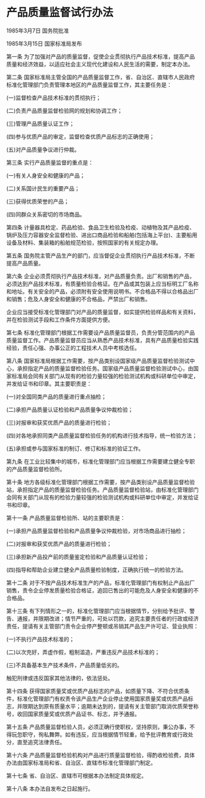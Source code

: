 # 产品质量监督试行办法

1985年3月7日 国务院批准　

1985年3月15日 国家标准局发布　

第一条 为了加强对产品的质量监督，促使企业贯彻执行产品技术标准，提高产品质量和经济效益，以适应社会主义现代化建设和人民生活的需要，制定本办法。

第二条 国家标准局主管全国的产品质量监督工作，省、自治区、直辖市人民政府标准化管理部门负责管理本地区的产品质量监督工作，其主要任务是：

(一)监督检查产品技术标准的贯彻执行；

(二)负责产品质量监督检验网的规划和协调工作；

(三)管理产品质量认证工作；

(四)参与优质产品的审定，监督检查优质产品标志的正确使用；

(五)对产品质量争议进行仲裁。

第三条 实行产品质量监督的重点是：

(一)有关人身安全和健康的产品；

(二)关系国计民生的重要产品；

(三)获得优质荣誉的产品；

(四)同群众关系密切的市场商品。

第四条 计量器具检定、药品检验、食品卫生检验及检疫、动植物及其产品检疫、锅炉及压力容器安全监督检验、进出口商品检验和船舶(包括海上平台)、主要船用设备及材料、集装箱的船舶规范检验，按照国家的有关规定办理。

第五条 国务院主管产品生产的部门，应当督促企业贯彻执行产品技术标准，不断提高产品质量。

第六条 企业必须贯彻执行产品技术标准，对产品质量负责。出厂和销售的产品，必须达到产品技术标准，有质量检验合格证。在产品或其包装上应当标明工厂名称和地址。有关安全的产品，必须附有安全使用说明书。不合格品不得以合格品出厂和销售；危及人身安全和健康的不合格品，严禁出厂和销售。

企业应当接受标准化管理部门对产品的质量监督，如实提供检验样品和有关资料，并在检验测试手段和工作条件方面提供方便。

第七条 标准化管理部门根据工作需要设产品质量监督员，负责分管范围内的产品质量监督工作。产品质量监督员应当从熟悉产品技术标准，具有产品质量检验实践经验，责任心强、办事公正的工程技术人员中考核选任。

第八条 国家标准局根据工作需要，按产品类别设国家级产品质量监督检验测试中心，承担指定产品的质量监督检验任务。国家级产品质量监督检验测试中心，由国家标准局会同有关部门从现有的检验力量较强的检验测试机构或科研单位中审定，并发给证书和印章。其主要职责是：

(一)对全国同类产品的质量进行重点抽检；

(二)承担产品质量认证检验和产品质量争议仲裁检验；

(三)对报审和获奖优质产品的质量进行检验；

(四)对各地承担同类产品质量监督检验任务的机构进行技术指导，统一检验方法；

(五)承担或参与国家标准的制订、修订和标准的验证工作。

第九条 在工业比较集中的城市，标准化管理部门应当根据工作需要建立健全专职的产品质量监督检验所。

第十条 地方各级标准化管理部门根据工作需要，按产品类别设产品质量监督检验站，承担指定产品的质量监督检验任务。产品质量监督检验站，由标准化管理部门会同有关部门从现有的检验力量较强的检验测试机构或科研单位中审定，并发给证书和印章。

第十一条 产品质量监督检验所、站的主要职责是：

(一)承担产品质量监督检验和产品质量争议仲裁检验，对市场商品进行抽检；

(二)对报审和获奖优质产品的质量进行检验；

(三)承担新产品投产前的质量鉴定检验和产品质量认证检验；

(四)指导和帮助企业建立健全产品质量检验制度，正确执行统一的检验方法。

第十二条 对于不按产品技术标准生产的产品，标准化管理部门有权制止产品出厂销售，责令企业停发质量检验合格证，追回已售出的可能危及人身安全和健康的不合格品。

第十三条 有下列情形之一的，标准化管理部门应当根据情节，分别给予批评、警告、通报，并限期改进；情节严重的，可处以罚款，追究主要责任者的行政或经济责任，提请有关主管部门责令企业停产整顿或吊销其产品生产许可证、营业执照：

(一)不执行产品技术标准的；

(二)以次充好，弄虚作假，粗制滥造，严重违反产品技术标准的；

(三)不具备基本生产技术条件，产品质量低劣的。

触犯刑律或违反国家其他法律的，依法惩处。

第十四条 获得国家质量奖或优质产品标志的产品，如质量下降、不符合优质条件，标准化管理部门有权责令该产品生产企业停止使用国家质量奖或优质产品标志，并限期达到原有质量水平；逾期未达到的，提请有关主管部门取消优质荣誉称号，收回国家质量奖或优质产品证书、标志，并予通报。

第十五条 产品质量监督检验人员，必须正确行使职权，坚持原则，秉公办事，不得玩忽职守，徇私舞弊。如有违反，应当根据情节轻重，给予批评教育或行政处分，直至追究法律责任。

第十六条 产品质量监督检验机构对产品进行质量监督检验，得酌收检验费，具体办法由国家标准局和省、自治区、直辖市标准化管理部门制定。

第十七条 省、自治区、直辖市可根据本办法制定具体规定。

第十八条 本办法自发布之日起施行。
